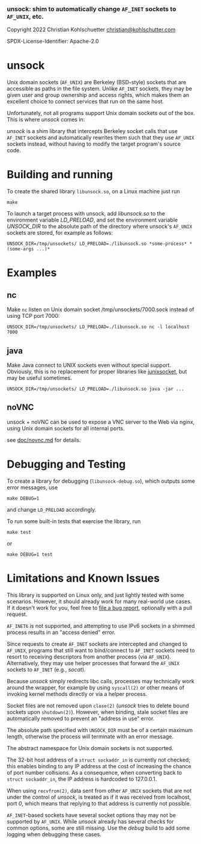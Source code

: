 ### unsock: shim to automatically change `AF_INET` sockets to `AF_UNIX`, etc.

Copyright 2022 Christian Kohlschuetter <christian@kohlschutter.com>

SPDX-License-Identifier: Apache-2.0

# unsock

Unix domain sockets (`AF_UNIX`) are Berkeley (BSD-style) sockets that are accessible
as paths in the file system. Unlike `AF_INET` sockets, they may be given user and group
ownership and access rights, which makes them an excellent choice to connect services
that run on the same host. 

Unfortunately, not all programs support Unix domain sockets out of the box. This is
where *unsock* comes in:

*unsock* is a shim library that intercepts Berkeley socket calls that
use `AF_INET` sockets and automatically rewrites them such that they use `AF_UNIX` sockets instead,
without having to modify the target program's source code.

# Building and running

To create the shared library `libunsock.so`, on a Linux machine just run

	make
 
To launch a target process with unsock, add *libunsock.so* to the environment variable
*LD_PRELOAD*, and set the environment variable *UNSOCK_DIR* to the absolute path of the directory
where unsock's `AF_UNIX` sockets are stored, for example as follows:

	UNSOCK_DIR=/tmp/unsockets/ LD_PRELOAD=./libunsock.so *some-process* *(some-args ...)*

# Examples

## nc

Make `nc` listen on Unix domain socket /tmp/unsockets/7000.sock instead of using TCP port 7000:

    UNSOCK_DIR=/tmp/unsockets/ LD_PRELOAD=./libunsock.so nc -l localhost 7000

## java

Make Java connect to UNIX sockets even without special support. Obviously, this is no replacement
for proper libraries like [junixsocket](https://github.com/kohlschutter/junixsocket), but may
be useful sometimes.

    UNSOCK_DIR=/tmp/unsockets/ LD_PRELOAD=./libunsock.so java -jar ...

## noVNC

unsock + noVNC can be used to expose a VNC server to the Web via nginx, using Unix domain sockets
for all internal ports.

see [doc/novnc.md](doc/novnc.md) for details.
  

# Debugging and Testing
 
To create a library for debugging (`libunsock-debug.so`), which outputs some error messages, use

    make DEBUG=1

and change `LD_PRELOAD` accordingly.

To run some built-in tests that exercise the library, run

    make test

or

    make DEBUG=1 test

# Limitations and Known Issues

This library is supported on Linux only, and just lightly tested with some scenarios.
However, it should already work for many real-world use cases. If it doesn't work for you, feel free
to [file a bug report](https://github.com/kohlschutter/unsock/issues), optionally with a pull
request.

`AF_INET6` is not supported, and attempting to use IPv6 sockets in a shimmed process results in an
"access denied" error.

Since requests to create `AF_INET` sockets are intercepted and changed to `AF_UNIX`, programs that
still want to bind/connect to `AF_INET` sockets need to resort to receiving descriptors from another
process (via `AF_UNIX`). Alternatively, they may use helper processes that forward the `AF_UNIX`
sockets to `AF_INET` (e.g., *socat*).

Because *unsock* simply redirects libc calls, processes may technically work around the wrapper, for
example by using `syscall(2)` or other means of invoking kernel methods directly or via a helper
process.

Socket files are not removed upon `close(2)` (*unsock* tries to delete bound sockets upon
`shutdown(2)`). However, when binding, stale socket files are automatically removed to prevent an
"address in use" error.

The absolute path specified with `UNSOCK_DIR` must be of a certain maximum length, otherwise
the process will terminate with an error message.

The abstract namespace for Unix domain sockets is not supported.

The 32-bit host address of a `struct sockaddr_in` is currently not checked; this enables
binding to any IP address at the cost of increasing the chance of port number collisions. As
a consequence, when converting back to `struct sockaddr_in`, the IP address is hardcoded to
127.0.0.1.

When using `recvfrom(2)`, data sent from other `AF_UNIX` sockets that are not under the control of
*unsock*, is treated as if it was received from localhost, port *0*, which means that replying
to that address is currently not possible.

`AF_INET`-based sockets have several socket options thay may not be supported by `AF_UNIX`.
While *unsock* already has several checks for common options, some are still missing. Use
the *debug* build to add some logging when debugging these cases.

